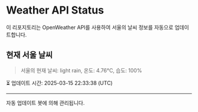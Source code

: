 
# Weather API Status

이 리포지토리는 OpenWeather API를 사용하여 서울의 날씨 정보를 자동으로 업데이트합니다.

## 현재 서울 날씨
> 서울의 현재 날씨: light rain, 온도: 4.76°C, 습도: 100%

⏳ 업데이트 시간: 2025-03-15 22:33:38 (UTC)

---
자동 업데이트 봇에 의해 관리됩니다.
